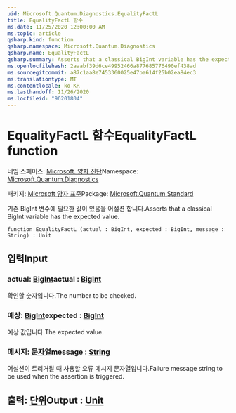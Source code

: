 ```yaml
---
uid: Microsoft.Quantum.Diagnostics.EqualityFactL
title: EqualityFactL 함수
ms.date: 11/25/2020 12:00:00 AM
ms.topic: article
qsharp.kind: function
qsharp.namespace: Microsoft.Quantum.Diagnostics
qsharp.name: EqualityFactL
qsharp.summary: Asserts that a classical BigInt variable has the expected value.
ms.openlocfilehash: 2aaabf39d6ce49952466a877685776490ef438ad
ms.sourcegitcommit: a87c1aa8e7453360025e47ba614f25b02ea84ec3
ms.translationtype: MT
ms.contentlocale: ko-KR
ms.lasthandoff: 11/26/2020
ms.locfileid: "96201804"
---
```

# <a name="equalityfactl-function"></a><span data-ttu-id="939c5-102">EqualityFactL 함수</span><span class="sxs-lookup"><span data-stu-id="939c5-102">EqualityFactL function</span></span>

<span data-ttu-id="939c5-103">네임 스페이스: [Microsoft. 양자 진단](xref:Microsoft.Quantum.Diagnostics)</span><span class="sxs-lookup"><span data-stu-id="939c5-103">Namespace: [Microsoft.Quantum.Diagnostics](xref:Microsoft.Quantum.Diagnostics)</span></span>

<span data-ttu-id="939c5-104">패키지: [Microsoft 양자 표준](https://nuget.org/packages/Microsoft.Quantum.Standard)</span><span class="sxs-lookup"><span data-stu-id="939c5-104">Package: [Microsoft.Quantum.Standard](https://nuget.org/packages/Microsoft.Quantum.Standard)</span></span>


<span data-ttu-id="939c5-105">기존 BigInt 변수에 필요한 값이 있음을 어설션 합니다.</span><span class="sxs-lookup"><span data-stu-id="939c5-105">Asserts that a classical BigInt variable has the expected value.</span></span>

```qsharp
function EqualityFactL (actual : BigInt, expected : BigInt, message : String) : Unit
```


## <a name="input"></a><span data-ttu-id="939c5-106">입력</span><span class="sxs-lookup"><span data-stu-id="939c5-106">Input</span></span>

### <a name="actual--bigint"></a><span data-ttu-id="939c5-107">actual: [BigInt](xref:microsoft.quantum.lang-ref.bigint)</span><span class="sxs-lookup"><span data-stu-id="939c5-107">actual : [BigInt](xref:microsoft.quantum.lang-ref.bigint)</span></span>

<span data-ttu-id="939c5-108">확인할 숫자입니다.</span><span class="sxs-lookup"><span data-stu-id="939c5-108">The number to be checked.</span></span>


### <a name="expected--bigint"></a><span data-ttu-id="939c5-109">예상: [BigInt](xref:microsoft.quantum.lang-ref.bigint)</span><span class="sxs-lookup"><span data-stu-id="939c5-109">expected : [BigInt](xref:microsoft.quantum.lang-ref.bigint)</span></span>

<span data-ttu-id="939c5-110">예상 값입니다.</span><span class="sxs-lookup"><span data-stu-id="939c5-110">The expected value.</span></span>


### <a name="message--string"></a><span data-ttu-id="939c5-111">메시지: [문자열](xref:microsoft.quantum.lang-ref.string)</span><span class="sxs-lookup"><span data-stu-id="939c5-111">message : [String](xref:microsoft.quantum.lang-ref.string)</span></span>

<span data-ttu-id="939c5-112">어설션이 트리거될 때 사용할 오류 메시지 문자열입니다.</span><span class="sxs-lookup"><span data-stu-id="939c5-112">Failure message string to be used when the assertion is triggered.</span></span>



## <a name="output--unit"></a><span data-ttu-id="939c5-113">출력: [단위](xref:microsoft.quantum.lang-ref.unit)</span><span class="sxs-lookup"><span data-stu-id="939c5-113">Output : [Unit](xref:microsoft.quantum.lang-ref.unit)</span></span>

